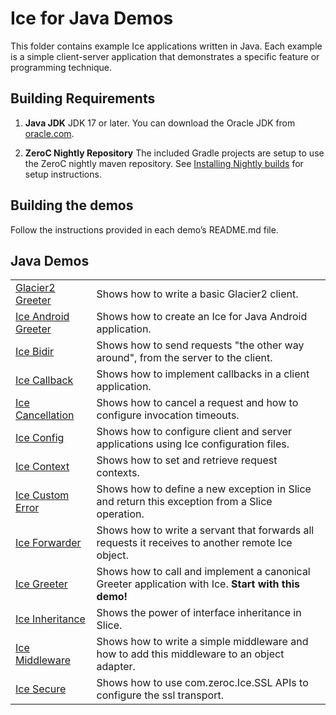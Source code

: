 # Ice for Java Demos

This folder contains example Ice applications written in Java. Each example is a simple client-server application that
demonstrates a specific feature or programming technique.

## Building Requirements

1. **Java JDK**
   JDK 17 or later. You can download the Oracle JDK from [oracle.com](https://www.oracle.com/java/technologies/downloads/).

2. **ZeroC Nightly Repository**
   The included Gradle projects are setup to use the ZeroC nightly maven repository.
   See [Installing Nightly builds](https://github.com/zeroc-ice/ice/blob/main/NIGHTLY.md#java) for setup instructions.

## Building the demos

Follow the instructions provided in each demo’s README.md file.

## Java Demos

|                                               |                                                                                                     |
|-----------------------------------------------|-----------------------------------------------------------------------------------------------------|
| [Glacier2 Greeter](./Glacier2/greeter/)       | Shows how to write a basic Glacier2 client.                                                         |
| [Ice Android Greeter](./Ice/android-greeter/) | Shows how to create an Ice for Java Android application.                                            |
| [Ice Bidir](./Ice/bidir/)                     | Shows how to send requests "the other way around", from the server to the client.                   |
| [Ice Callback](./Ice/callback/)               | Shows how to implement callbacks in a client application.                                           |
| [Ice Cancellation](./Ice/cancellation/)       | Shows how to cancel a request and how to configure invocation timeouts.                             |
| [Ice Config](./Ice/config/)                   | Shows how to configure client and server applications using Ice configuration files.                |
| [Ice Context](./Ice/context/)                 | Shows how to set and retrieve request contexts.                                                     |
| [Ice Custom Error](./Ice/customError/)        | Shows how to define a new exception in Slice and return this exception from a Slice operation.      |
| [Ice Forwarder](./Ice/forwarder/)             | Shows how to write a servant that forwards all requests it receives to another remote Ice object.   |
| [Ice Greeter](./Ice/greeter/)                 | Shows how to call and implement a canonical Greeter application with Ice. **Start with this demo!** |
| [Ice Inheritance](./Ice/inheritance/)         | Shows the power of interface inheritance in Slice.                                                  |
| [Ice Middleware](./Ice/middleware/)           | Shows how to write a simple middleware and how to add this middleware to an object adapter.         |
| [Ice Secure](./Ice/secure/)                   | Shows how to use com.zeroc.Ice.SSL APIs to configure the ssl transport.                             |
